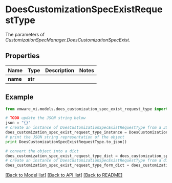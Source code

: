 # DoesCustomizationSpecExistRequestType

The parameters of *CustomizationSpecManager.DoesCustomizationSpecExist*. 

## Properties
Name | Type | Description | Notes
------------ | ------------- | ------------- | -------------
**name** | **str** |  | 

## Example

```python
from vmware_vi.models.does_customization_spec_exist_request_type import DoesCustomizationSpecExistRequestType

# TODO update the JSON string below
json = "{}"
# create an instance of DoesCustomizationSpecExistRequestType from a JSON string
does_customization_spec_exist_request_type_instance = DoesCustomizationSpecExistRequestType.from_json(json)
# print the JSON string representation of the object
print DoesCustomizationSpecExistRequestType.to_json()

# convert the object into a dict
does_customization_spec_exist_request_type_dict = does_customization_spec_exist_request_type_instance.to_dict()
# create an instance of DoesCustomizationSpecExistRequestType from a dict
does_customization_spec_exist_request_type_form_dict = does_customization_spec_exist_request_type.from_dict(does_customization_spec_exist_request_type_dict)
```
[[Back to Model list]](../README.md#documentation-for-models) [[Back to API list]](../README.md#documentation-for-api-endpoints) [[Back to README]](../README.md)


